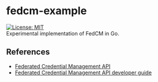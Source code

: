 # fedcm-example
[![License: MIT](https://img.shields.io/badge/License-MIT-blue.svg)](https://opensource.org/licenses/MIT)  
 Experimental implementation of FedCM in Go. 

## References
- [Federated Credential Management API](https://developers.google.com/privacy-sandbox/3pcd/fedcm)
- [Federated Credential Management API developer guide](https://developers.google.com/privacy-sandbox/3pcd/fedcm-developer-guide)
